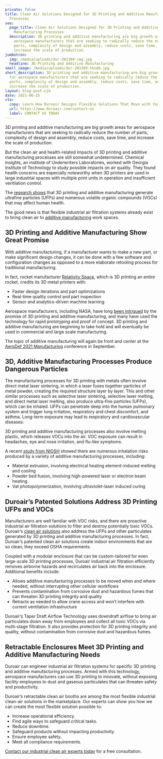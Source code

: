 ```yaml
---
private: false
title: Clean Air Solutions Designed for 3D Printing and Additive Manufacturing
  Processes
seo:
  page_title: Clean Air Solutions Designed for 3D Printing and Additive
    Manufacturing Processes
  description: 3D printing and additive manufacturing are big growth areas for
    aerospace manufacturers that are seeking to radically reduce the number of
    parts, complexity of design and assembly, reduce costs, save time, and
    increase the scale of production.
jumbotron:
  img: /media/uploads/dur-201309-img.jpg
  headline: 3D Printing and Additive Manufacturing
small_image: /media/uploads/dur-201309-thumb.jpg
short_description: 3D printing and additive manufacturing are big growth areas
  for aerospace manufacturers that are seeking to radically reduce the number of
  parts, complexity of design and assembly, reduce costs, save time, and
  increase the scale of production.
layout: blog-post.njk
date: 2021-06-25
cta:
  copy: Learn How Duroair Designs Flexible Solutions That Move with Your Workflow
  url: https://www.duroair.com/contact-us
  label: CONTACT US TODAY
---
```

3D printing and additive manufacturing are big growth areas for aerospace manufacturers that are seeking to radically reduce the number of parts, complexity of design and assembly, reduce costs, save time, and increase the scale of production.

But the clean air and health-related impacts of 3D printing and additive manufacturing processes are still somewhat undetermined. Chemical Insights, an institute of Underwriters Laboratories, worked with Georgia Institute of Technology to study possible impacts on air quality. They found health concerns are especially noteworthy when 3D printers are used in large industrial spaces with multiple print units in operation and insufficient ventilation control.

The [research shows](https://chemicalinsights.org/initiatives/3d-printing/) that 3D printing and additive manufacturing generate ultrafine particles (UFPs) and numerous volatile organic compounds (VOCs) that may affect human health. 

The good news is that flexible industrial air filtration systems already exist to bring clean air to [additive manufacturing](https://www.duroair.com/solutions/additive-manufacturing) work spaces.

## 3D Printing and Additive Manufacturing Show Great Promise 

With additive manufacturing, if a manufacturer wants to make a new part, or make significant design changes, it can be done with a few software and configuration changes as opposed to a more elaborate retooling process for traditional manufacturing.

In fact, rocket manufacturer [Relativity Space](about:blank), which is 3D printing an entire rocket, credits its 3D metal printers with:

* Faster design iterations and part optimizations
* Real-time quality control and part inspection
* Sensor and analytics-driven machine learning

Aerospace manufacturers, including NASA, have long [been intrigued](https://www.nasa.gov/centers/marshall/news/releases/2020/nasa-looks-to-advance-3d-printing-construction-systems-for-the-moon.html) by the promise of 3D printing and additive manufacturing, and many have used the technology for rapid prototyping and proof of concept. 3D printing and additive manufacturing are beginning to take hold and will eventually be used in commercial and large scale manufacturing.

The topic of additive manufacturing will again be front and center at the [AeroDef 2021 Manufacturing](https://www.aerodefevent.com/attend/featured-technologies/) conference in September.

## 3D, Additive Manufacturing Processes Produce Dangerous Particles

The manufacturing processes for 3D printing with metals often involve direct metal laser sintering, in which a laser fuses together particles of metal powder, creating the required structure layer by layer. This and other similar processes such as selective laser sintering, selective laser melting, and direct metal laser melting, also produce ultra-fine particles (UFPs), which can be inhaled. UFPs can penetrate deep into the human pulmonary system and trigger lung irritation, respiratory and chest discomfort, and asthma. Long-term exposure may lead to respiratory and cardiovascular diseases. 

3D printing and additive manufacturing processes also involve melting plastic, which releases VOCs into the air. VOC exposure can result in headaches, eye and nose irritation, and flu-like symptoms. 

A recent [study from NIOSH](https://www.duroair.com/blog/additive-manufacturing-creates-aerospace-clean-air-challenges/) showed there are numerous inhalation risks produced by a variety of additive manufacturing processes, including:

* Material extrusion, involving electrical heating element-induced melting and cooling
* Powder bed fusion, involving high-powered laser or electron beam heating
* Vat photopolymerization, involving ultraviolet-laser induced curing

## Duroair’s Patented Solutions Address 3D Printing UFPs and VOCs

Manufacturers are well familiar with VOC risks, and there are proactive industrial air filtration solutions to filter and destroy potentially toxic VOCs. Duroair’s [clean air solutions](https://www.duroair.com/solutions) also address the UFPs and other particulates generated by 3D printing and additive manufacturing processes. In fact, Duroair’s patented clean air solutions create indoor environments that are so clean, they exceed OSHA requirements.

Coupled with a modular enclosure that can be custom-tailored for even large-scale 3D printing processes, Duroair industrial air filtration efficiently removes airborne hazards and recirculates air back into the enclosure. Additional benefits include:

* Allows additive manufacturing processes to be moved when and where needed, without interrupting other cellular workflows
* Prevents contamination from corrosive dust and hazardous fumes that can threaten 3D printing integrity and quality
* Retracts as needed to allow crane access and won’t interfere with current ventilation infrastructure

Duroair’s Taper Draft Airflow Technology uses downdraft airflow to bring air particulates down away from employees and collect all toxic VOCs via multi-stage filtration. It also provides protection for 3D printing integrity and quality, without contamination from corrosive dust and hazardous fumes.

## Retractable Enclosures Meet 3D Printing and Additive Manufacturing Needs

Duroair can engineer industrial air filtration systems for specific 3D printing and additive manufacturing processes. Armed with this technology, aerospace manufacturers can use 3D printing to innovate, without exposing facility employees to dust and gaseous particulates that can threaten safety and productivity. 

Duroair’s retractable clean air booths are among the most flexible industrial clean-air solutions in the marketplace. Our experts can show you how we can create the most flexible solution possible to:

* Increase operational efficiency.
* Find agile ways to safeguard critical tasks.
* Reduce downtime.
* Safeguard products without impacting productivity.
* Ensure employee safety.
* Meet all compliance requirements.

[Contact our industrial clean air experts today](https://www.duroair.com/request-for-quote/) for a free consultation.